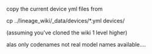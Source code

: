 copy the current device yml files from

cp ../lineage_wiki/_data/devices/*.yml devices/

(assuming you've cloned the wiki 1 level higher)

alas only codenames not real model names available....


